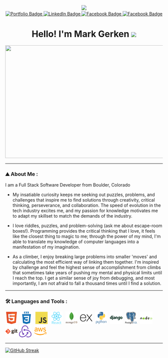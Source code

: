 <div id="header" align="center">
  <img src="https://media.giphy.com/media/Ah3zHH7hvsSB2/giphy.gif" width="100"/>
  
  <div id="badges">
    <a href="https://www.markgerken.com">
    <img src="https://img.shields.io/badge/Portfolio-0DBD8B?style=for-the-badge&logo=About&logoColor=white" alt="Portfolio Badge"/>
  </a>
  <a href="https://www.linkedin.com/in/markgerken86/">
    <img src="https://img.shields.io/badge/LinkedIn-blue?style=for-the-badge&logo=linkedin&logoColor=white" alt="LinkedIn Badge"/>
  </a>
    <a href="https://www.instagram.com/markgerken/">
    <img src="https://img.shields.io/badge/Instagram-E4405F?style=for-the-badge&logo=instagram&logoColor=white" alt="Facebook Badge"/>
  </a>
  <a href="https://www.facebook.com/mark.gerken.33/">
    <img src="https://img.shields.io/badge/Facebook-1877F2?style=for-the-badge&logo=facebook&logoColor=white" alt="Facebook Badge"/>
  </a>
</div>
  
  <h1>
  Hello! I'm Mark Gerken
  <img src="https://media.giphy.com/media/hvRJCLFzcasrR4ia7z/giphy.gif" width="30px"/>
  </h1>
  
  <div align="center">
  <img src="https://i.imgur.com/o5qzsq9.jpg" width="640" height="360"/>
  </div>
</div>

---

### :mountain: About Me :
I am a Full Stack Software Developer from Boulder, Colorado

- My insatiable curiosity keeps me seeking out puzzles, problems, and challenges that inspire me to find solutions through creativity, critical thinking, perseverance, and collaboration.
The speed of evolution in the tech industry excites me, and my passion for knowledge motivates me to adapt my skillset to match the demands of the industry.

- I love riddles, puzzles, and problem-solving (ask me about escape-room boxes!). 
Programming provides the critical thinking that I love, it feels like the closest thing to magic to me; through the power of my mind, I'm able to translate my knowledge of computer languages into a manifestation of my imagination.

- As a climber, I enjoy breaking large problems into smaller 'moves' and calculating the most efficient way of linking them together. 
I'm inspired by challenge and feel the highest sense of accomplishment from climbs that sometimes take years of pushing my mental and physical limits until I reach the top. 
I get a similar sense of joy from debugging, and most importantly, I am not afraid to fall a thousand times until I find a solution.

---

### :hammer_and_wrench: Languages and Tools :

<div>
<img src="https://github.com/devicons/devicon/blob/master/icons/html5/html5-original.svg" title="HTML5" alt="HTML" width="40" height="40"/>&nbsp;
<img src="https://github.com/devicons/devicon/blob/master/icons/css3/css3-plain-wordmark.svg"  title="CSS3" alt="CSS" width="40" height="40"/>&nbsp;
<img src="https://github.com/devicons/devicon/blob/master/icons/javascript/javascript-original.svg" title="JavaScript" alt="JavaScript" width="40" height="40"/>&nbsp;
<img src="https://github.com/devicons/devicon/blob/master/icons/react/react-original-wordmark.svg" title="React" alt="React" width="40" height="40"/>&nbsp;
<img src="https://raw.githubusercontent.com/devicons/devicon/1119b9f84c0290e0f0b38982099a2bd027a48bf1/icons/mongodb/mongodb-original-wordmark.svg" title="MongoDB" alt="MongoDB" width="40" height="40"/>&nbsp;
<img src="https://raw.githubusercontent.com/devicons/devicon/1119b9f84c0290e0f0b38982099a2bd027a48bf1/icons/express/express-original.svg" title="Express.js" alt="Express" width="40" height="40" fill="#FFFFFF"/>&nbsp;
<img src="https://raw.githubusercontent.com/devicons/devicon/1119b9f84c0290e0f0b38982099a2bd027a48bf1/icons/python/python-original-wordmark.svg" title="Python" alt="Python" width="40" height="40"/>&nbsp;
<img src="https://raw.githubusercontent.com/devicons/devicon/1119b9f84c0290e0f0b38982099a2bd027a48bf1/icons/django/django-plain-wordmark.svg" title="Django" alt="Django" width="40" height="40"/>&nbsp;
<img src="https://raw.githubusercontent.com/devicons/devicon/1119b9f84c0290e0f0b38982099a2bd027a48bf1/icons/postgresql/postgresql-original-wordmark.svg" title="PostgreSQL" alt="Postgres" width="40" height="40"/>&nbsp;
<img src="https://github.com/devicons/devicon/blob/master/icons/nodejs/nodejs-original-wordmark.svg" title="NodeJS" alt="NodeJS" width="40" height="40"/>&nbsp;
<img src="https://raw.githubusercontent.com/devicons/devicon/1119b9f84c0290e0f0b38982099a2bd027a48bf1/icons/git/git-original-wordmark.svg" title="Git" alt="Git" width="40" height="40"/>
<img src="https://github.com/devicons/devicon/blob/master/icons/redux/redux-original.svg" title="Redux" alt="Redux " width="40" height="40"/>&nbsp;
<img src="https://github.com/devicons/devicon/blob/master/icons/amazonwebservices/amazonwebservices-plain-wordmark.svg" title="AWS" alt="AWS" width="40" height="40"/>&nbsp;
</div>

---

[![GitHub Streak](http://github-readme-streak-stats.herokuapp.com?user=mgerken&theme=vue-dark)](https://git.io/streak-stats)

